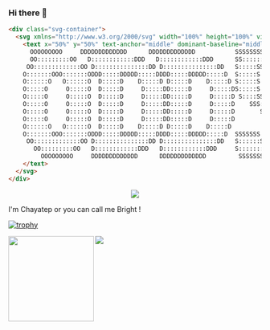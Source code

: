 ### Hi there 👋
```html
<div class="svg-container">
  <svg xmlns="http://www.w3.org/2000/svg" width="100%" height="100%" viewBox="0 0 500 100" preserveAspectRatio="xMidYMid meet">
    <text x="50%" y="50%" text-anchor="middle" dominant-baseline="middle" font-size="48" font-family="Arial">
      OOOOOOOOO     DDDDDDDDDDDDD      DDDDDDDDDDDDD           SSSSSSSSSSSSSSS   
      OO:::::::::OO   D::::::::::::DDD   D::::::::::::DDD      SS:::::::::::::::S  
     OO:::::::::::::OO D:::::::::::::::DD D:::::::::::::::DD   S:::::SSSSSS::::::S 
    O:::::::OOO:::::::ODDD:::::DDDDD:::::DDDD:::::DDDDD:::::D  S:::::S     SSSSSSS  
    O::::::O   O::::::O  D:::::D    D:::::D D:::::D    D:::::D S:::::S              
    O:::::O     O:::::O  D:::::D     D:::::DD:::::D     D:::::DS:::::S             
    O:::::O     O:::::O  D:::::D     D:::::DD:::::D     D:::::D S::::SSSS           
    O:::::O     O:::::O  D:::::D     D:::::DD:::::D     D:::::D    SSS::::::::SS           
    O:::::O     O:::::O  D:::::D     D:::::DD:::::D     D:::::D       SSSSSS::::S  
    O:::::O     O:::::O  D:::::D     D:::::DD:::::D     D:::::D            S:::::S  
    O::::::O   O::::::O  D:::::D    D:::::D D:::::D    D:::::D             S:::::S 
    O:::::::OOO:::::::ODDD:::::DDDDD:::::DDDD:::::DDDDD:::::D  SSSSSSS     S:::::S  
     OO:::::::::::::OO D:::::::::::::::DD D:::::::::::::::DD   S::::::SSSSSS:::::S 
       OO:::::::::OO   D::::::::::::DDD   D::::::::::::DDD     S:::::::::::::::SS  
         OOOOOOOOO     DDDDDDDDDDDDD      DDDDDDDDDDDDD         SSSSSSSSSSSSSSS    
    </text>
  </svg>
</div>
```

<p align="center"><img src="https://odds-readme-badge.vercel.app/api" /></p>

I'm Chayatep or you can call me Bright !

[![trophy](https://github-profile-trophy.vercel.app/?username=chayatep01&row=2&column=3&margin-w=15&margin-h=15&theme=nord)](https://github.com/ryo-ma/github-profile-trophy)

<img src="https://github-readme-stats.vercel.app/api/top-langs/?username=chayatep01&layout=compact" />

<img height="170" align="left" src="https://github-readme-stats.vercel.app/api?username=chayatep01&count_private=true&include_all_commits=true" />

<!--
**chayatep01/chayatep01** is a ✨ _special_ ✨ repository because its `README.md` (this file) appears on your GitHub profile.

Here are some ideas to get you started:

- 🔭 I’m currently working on ...
- 🌱 I’m currently learning ...
- 👯 I’m looking to collaborate on ...
- 🤔 I’m looking for help with ...
- 💬 Ask me about ...
- 📫 How to reach me: ...
- 😄 Pronouns: ...
- ⚡ Fun fact: ...
-->
